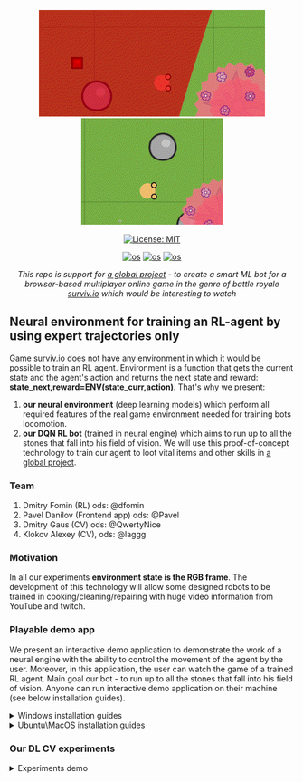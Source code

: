 <div align="center">
  
![](demo/prod_demo_game2.gif)
![](demo/prod_demo_game.gif)

[![License: MIT](https://img.shields.io/badge/License-MIT-yellow.svg)](https://opensource.org/licenses/MIT)
  
[![os](https://img.shields.io/badge/Linux-passing-success)]()
[![os](https://img.shields.io/badge/MacOS-passing-success)]()
[![os](https://img.shields.io/badge/Windows-passing-success)]()
  
</div>

<div align="center">
  
*This repo is support for [a global project](https://github.com/Laggg/ml-bots-surviv.io) - to create a smart ML bot for a browser-based multiplayer online game in the genre of battle royale [surviv.io](https://surviv.io/) which would be interesting to watch*  
  
</div>

## Neural environment for training an RL-agent by using expert trajectories only
Game [surviv.io](https://surviv.io/) does not have any environment in which it would be possible to train an RL agent. Environment is a function that gets the current state and the agent's action and returns the next state and reward: **state_next,reward=ENV(state_curr,action)**. That's why we present:
1. **our neural environment** (deep learning models) which perform all required features of the real game environment needed for training bots locomotion.
2. **our DQN RL bot** (trained in neural engine) which aims to run up to all the stones that fall into his field of vision. We will use this proof-of-concept technology to train our agent to loot vital items and other skills in [a global project](https://github.com/Laggg/ml-bots-surviv.io).

### Team
1. Dmitry Fomin (RL)            ods: @dfomin
2. Pavel Danilov (Frontend app) ods: @Pavel
3. Dmitry Gaus   (CV)           ods: @QwertyNice
4. Klokov Alexey (CV),          ods: @laggg


### Motivation
In all our experiments **environment state is the RGB frame**. The development of this technology will allow some designed robots to be trained in cooking/cleaning/repairing with huge video information from YouTube and twitch.

### Playable demo app
We present an interactive demo application to demonstrate the work of a neural engine with the ability to control the movement of the agent by the user. Moreover, in this application, the user can watch the game of a trained RL agent. Main goal our bot - to run up to all the stones that fall into his field of vision. Anyone can run interactive demo application on their machine (see below installation guides).

<details>
  <summary>Windows installation guides</summary>
 
  **For windows users we offer to compete with our trained RL agent. Main goal is to collect a reward for running up to the stones at the frame for the same number of steps. Good luck, have fun!**
  
  ![](demo/demo_on_wind.png)
  
  #### *Initial usage*
  __1. In anaconda prompt: dowland or clone this GitHub repository__
  
  __2. Create python virtual environment and install requirements__
  
  ```
  conda create -n survivio_venv python=3.8
  conda activate survivio_venv
  python -m pip install -r requirements.txt
  ```
  
  __3. Run the agent__
  ```
  python run_demo.py
  ```
  
  #### *Later usage*
  __1. Activate python environment__
  ```
  source survivio_venv/bin/activate
  ``` 

  __2. Run the agent__
  ```
  python run_demo.py
  ```
</details>

<details>
  <summary>Ubuntu\MacOS installation guides</summary>
  
  **For ubuntu\mac OS users we offer to compare a random agent with our trained RL agent. Main goal agents is to collect a reward for running up to the stones at the frame for the same number of steps. Press any key to update agents states. Just watch and have fun!**
  
  ![](demo/demo_app_mac.gif)
  
  #### *Initial usage*
  __1. In terminal: clone GitHub repository__
  
  ```
  git clone https://github.com/Laggg/neural_env_surviv
  ```
  
  __2. Create python virtual environment and install requirements.txt__
  
  ```
  cd neural_env_surviv
  python -m venv survivio_venv
  source survivio_venv/bin/activate
  python -m pip install -r requirements.txt
  ```
  
  __3. Run the agent__
  ```
  python run_demo.py
  ```
  
  #### *Later usage*
  __1. Activate python environment__
  ```
  source survivio_venv/bin/activate
  ``` 

  __2. Run the agent__
  ```
  python run_demo.py
  ```
</details>

### Our DL CV experiments
<details>
  <summary>Experiments demo</summary>

    Сравнение генеративных моделей S_next=model(S_curr,action) (плашки гифок слева направо):
      - init state (RGB frame)
      - Loss = 0*Lgan + MSE
      - Loss = 0*Lgan + MSE + PL/100
      - Loss = 0*Lgan + MAE + PL/100
      - Loss = 0*Lgan + 3*MAE + PL/100 (best, in DemoApp)
      - Loss = Lgan/100 + 3*MAE + PL/100 (pix2pix)
  
<div align="center">
 
![](demo/gif_dir3.gif)
![](demo/gif_dir6.gif)

</div>
  
    Другие эксперименты для generative models without GAN (плашки гифок слева направо):
      - 3*MAE+PL/100+1*SSIM
      - 3*MAE+PL/100+1*LPIPS
      - 3*MAE+PL/100+PieAPP(stride=10)/4
      - 3*MAE+PL/100+PieAPP(stride=7)/2
      - 3*MAE+PL/100+2*HaarPSI
      - 3*MAE+PL/100+2*SSIM (веса утеряны, метрики хуже)
      - 3*MAE+PL/100+3*DISTS (веса утеряны, метрики хуже)
  
<div align="center">
 
![](demo/gif_dir4.gif)
![](demo/gif_dir8.gif)

</div>
  
  - [x] 1. generative models without GAN
  - [x] 2. additional [losses](https://www.youtube.com/watch?v=nUjIG41M8fM), /mssim/style-texture loss/perceptual path length/
  - [x] 3. generative models with GAN (pix2pix) 
  - [x] 4. VQ-VAE/[GameGAN](https://nv-tlabs.github.io/gameGAN/)/[Dreamer2](https://youtu.be/o75ybZ-6Uu8?t=2)
  - [x] 5. **RL** для приближения агента к кустам/камням/луту (в зависимости от качества нейронного движка)
  - [x] 6. интерактивный фронт для взаимодействия человека с нейронным движком (чтобы можно было поиграть игру, движком которой была бы нейронка)  
  
</details>
